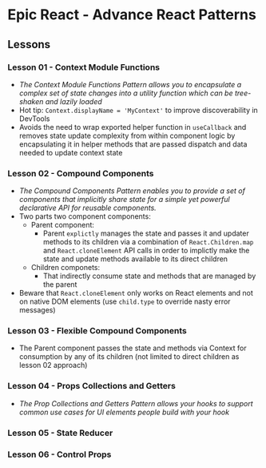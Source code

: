# Epic React - Advance React Patterns

## Lessons

### Lesson 01 - Context Module Functions

- *The Context Module Functions Pattern allows you to encapsulate a complex set of state changes into a utility function which can be tree-shaken and lazily loaded*
- Hot tip: `Context.displayName = 'MyContext'` to improve discoverability in DevTools
- Avoids the need to wrap exported helper function in `useCallback` and removes state update complexity from within component logic by encapsulating it in helper methods that are passed dispatch and data needed to update context state

### Lesson 02 - Compound Components

- *The Compound Components Pattern enables you to provide a set of components that implicitly share state for a simple yet powerful declarative API for reusable components.*
- Two parts two component components:
  - Parent component:
    - Parent `explictly` manages the state and passes it and updater methods to its children via a combination of `React.Children.map` and `React.cloneElement` API calls in order to implictly make the state and update methods available to its direct children
  - Children componets:
    - That indirectly consume state and methods that are managed by the parent
- Beware that `React.cloneElement` only works on React elements and not on native DOM elements (use `child.type` to override nasty error messages)

### Lesson 03 - Flexible Compound Components

- The Parent component passes the state and methods via Context for consumption by any of its children (not limited to direct children as lesson 02 approach)

### Lesson 04 - Props Collections and Getters

- *The Prop Collections and Getters Pattern allows your hooks to support common use cases for UI elements people build with your hook*

### Lesson 05 - State Reducer

### Lesson 06 - Control Props
